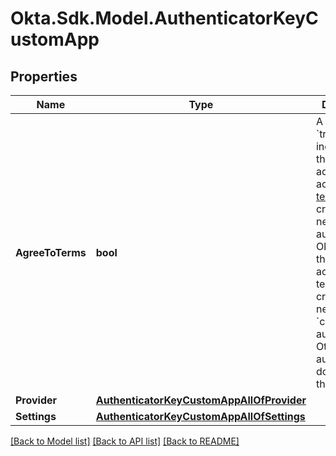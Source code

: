 # Okta.Sdk.Model.AuthenticatorKeyCustomApp

## Properties

Name | Type | Description | Notes
------------ | ------------- | ------------- | -------------
**AgreeToTerms** | **bool** | A value of &#x60;true&#x60; indicates that the administrator accepts the [terms](https://www.okta.com/privacy-policy/)for creating a new authenticator. Okta requires that you accept the terms when creating a new &#x60;custom_app&#x60; authenticator. Other authenticators don&#39;t require this field. | [optional] 
**Provider** | [**AuthenticatorKeyCustomAppAllOfProvider**](AuthenticatorKeyCustomAppAllOfProvider.md) |  | [optional] 
**Settings** | [**AuthenticatorKeyCustomAppAllOfSettings**](AuthenticatorKeyCustomAppAllOfSettings.md) |  | [optional] 

[[Back to Model list]](../README.md#documentation-for-models) [[Back to API list]](../README.md#documentation-for-api-endpoints) [[Back to README]](../README.md)

